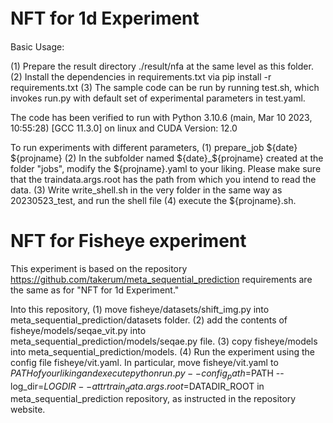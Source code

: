 # NFT for 1d Experiment　

Basic Usage:

(1) Prepare the result directory  ./result/nfa at the same level as this folder.
(2) Install the dependencies in requirements.txt via   pip install -r requirements.txt
(3) The sample code can be run by running test.sh, which invokes run.py with default set of experimental parameters in test.yaml.

The code has been verified to run with Python 3.10.6 (main, Mar 10 2023, 10:55:28) [GCC 11.3.0] on linux 
and CUDA Version: 12.0 

To run experiments with different parameters, 
(1) prepare_job ${date} ${projname}
(2) In the subfolder named ${date}_${projname} created at the folder "jobs", modify the ${projname}.yaml to your liking.  Please make sure that the traindata.args.root has the path from which you intend to read the data.
(3) Write write_shell.sh in the very folder in the same way as 20230523_test, and run the shell file
(4) execute the ${projname}.sh. 


# NFT for Fisheye experiment
This experiment is based on the repository
https://github.com/takerum/meta_sequential_prediction
requirements are the same as for "NFT for 1d Experiment."

Into this repository, 
(1) move fisheye/datasets/shift_img.py into meta_sequential_prediction/datasets folder.
(2) add the contents of fisheye/models/seqae_vit.py into meta_sequential_prediction/models/seqae.py file.
(3) copy fisheye/models into meta_sequential_prediction/models.
(4) Run the experiment using the config file fisheye/vit.yaml. In particular,  move fisheye/vit.yaml to $PATH of your liking and execute 
python run.py --config_path=$PATH --log_dir=$LOGDIR --attr train_data.args.root=$DATADIR_ROOT
in meta_sequential_prediction repository, as instructed in the repository website.



